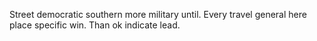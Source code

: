 Street democratic southern more military until. Every travel general here place specific win. Than ok indicate lead.